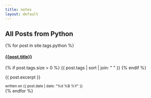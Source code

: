 ```yaml
---
title: notes
layout: default
---
```


<main class="container pt-3 pb-5">
    <h2 class="pb-3">All Posts from Python</h2>
    <div class="row row-cols-1 row-cols-md-3 g-4">
    {% for post in site.tags.python %}
      <div class="col">
        <div class="card h-100">
          <div class="card-body">
            <h4 class="card-title"><a href="{{ site.url }}{{ post.url | relative_url }}">{{post.title}}</a></h4>
            <p>
              {% if post.tags.size > 0 %}
                {{ post.tags | sort | join: " " }}
              {% endif %}
            </p>
            <p class="card-text">{{ post.excerpt }}</p>
          </div>
          <div class="card-footer">
            <small class="text-muted postDate">written on {{ post.date | date: "%d %B %Y" }}</small>
          </div>
        </div>
      </div>
    {% endfor %}
    </div>
</main>